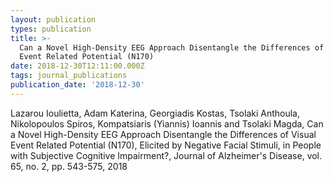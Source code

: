 ```yaml
---
layout: publication
types: publication
title: >-
  Can a Novel High-Density EEG Approach Disentangle the Differences of Visual
  Event Related Potential (N170)
date: 2018-12-30T12:11:00.000Z
tags: journal_publications
publication_date: '2018-12-30'
---
```

Lazarou Ioulietta, Adam Katerina, Georgiadis Kostas, Tsolaki Anthoula, Nikolopoulos Spiros, Kompatsiaris (Yiannis) Ioannis and Tsolaki Magda, Can a Novel High-Density EEG Approach Disentangle the Differences of Visual Event Related Potential (N170), Elicited by Negative Facial Stimuli, in People with Subjective Cognitive Impairment?, Journal of Alzheimer's Disease, vol. 65, no. 2, pp. 543-575, 2018
